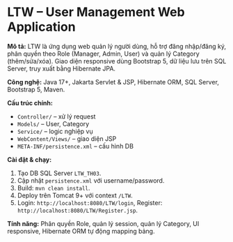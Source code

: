 # LTW – User Management Web Application

**Mô tả:** LTW là ứng dụng web quản lý người dùng, hỗ trợ đăng nhập/đăng ký, phân quyền theo Role (Manager, Admin, User) và quản lý Category (thêm/sửa/xóa). Giao diện responsive dùng Bootstrap 5, dữ liệu lưu trên SQL Server, truy xuất bằng Hibernate JPA.

**Công nghệ:** Java 17+, Jakarta Servlet & JSP, Hibernate ORM, SQL Server, Bootstrap 5, Maven.

**Cấu trúc chính:** 
- `Controller/` – xử lý request
- `Models/` – User, Category
- `Service/` – logic nghiệp vụ
- `WebContent/Views/` – giao diện JSP
- `META-INF/persistence.xml` – cấu hình DB

**Cài đặt & chạy:** 
1. Tạo DB SQL Server `LTW_TH03`.
2. Cập nhật `persistence.xml` với username/password.
3. Build: `mvn clean install`.
4. Deploy trên Tomcat 9+ với context `/LTW`.
5. Login: `http://localhost:8080/LTW/login`, Register: `http://localhost:8080/LTW/Register.jsp`.

**Tính năng:** Phân quyền Role, quản lý session, quản lý Category, UI responsive, Hibernate ORM tự động mapping bảng.
